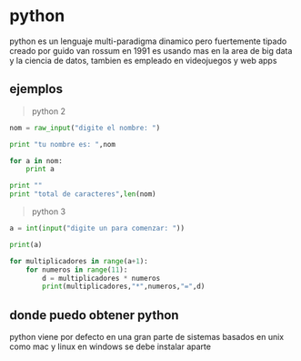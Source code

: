 # python

python es un lenguaje multi-paradigma dinamico pero fuertemente tipado creado por guido van rossum en 1991 es usando mas en la area de big data y la ciencia de datos, tambien es empleado en videojuegos y web apps

## ejemplos

> python 2

``` python
nom = raw_input("digite el nombre: ")

print "tu nombre es: ",nom

for a in nom:
    print a

print ""
print "total de caracteres",len(nom)
```

> python 3

``` python 3
a = int(input("digite un para comenzar: "))

print(a)

for multiplicadores in range(a+1):
    for numeros in range(11):
        d = multiplicadores * numeros
        print(multiplicadores,"*",numeros,"=",d)
```

## donde puedo obtener python

python viene por defecto en una gran parte de sistemas basados en unix como mac y linux en windows se debe instalar aparte
